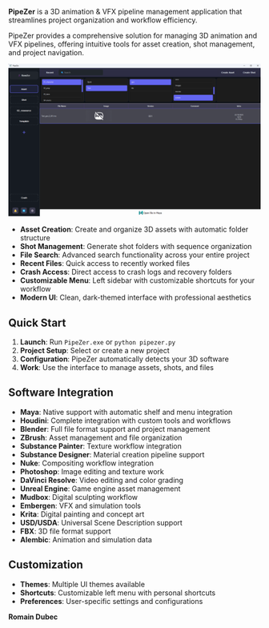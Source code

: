 **PipeZer** is a 3D animation & VFX pipeline management application that streamlines project organization and workflow efficiency.

PipeZer provides a comprehensive solution for managing 3D animation and VFX pipelines, offering intuitive tools for asset creation, shot management, and project navigation.

![PipeZer Interface](./screenshot.png)

- **Asset Creation**: Create and organize 3D assets with automatic folder structure
- **Shot Management**: Generate shot folders with sequence organization
- **File Search**: Advanced search functionality across your entire project
- **Recent Files**: Quick access to recently worked files
- **Crash Access**: Direct access to crash logs and recovery folders
- **Customizable Menu**: Left sidebar with customizable shortcuts for your workflow
- **Modern UI**: Clean, dark-themed interface with professional aesthetics

## Quick Start

1. **Launch**: Run `PipeZer.exe` or `python pipezer.py`
2. **Project Setup**: Select or create a new project
3. **Configuration**: PipeZer automatically detects your 3D software
4. **Work**: Use the interface to manage assets, shots, and files

## Software Integration

- **Maya**: Native support with automatic shelf and menu integration
- **Houdini**: Complete integration with custom tools and workflows
- **Blender**: Full file format support and project management
- **ZBrush**: Asset management and file organization
- **Substance Painter**: Texture workflow integration
- **Substance Designer**: Material creation pipeline support
- **Nuke**: Compositing workflow integration
- **Photoshop**: Image editing and texture work
- **DaVinci Resolve**: Video editing and color grading
- **Unreal Engine**: Game engine asset management
- **Mudbox**: Digital sculpting workflow
- **Embergen**: VFX and simulation tools
- **Krita**: Digital painting and concept art
- **USD/USDA**: Universal Scene Description support
- **FBX**: 3D file format support
- **Alembic**: Animation and simulation data

## Customization

- **Themes**: Multiple UI themes available
- **Shortcuts**: Customizable left menu with personal shortcuts
- **Preferences**: User-specific settings and configurations


**Romain Dubec**